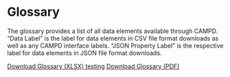 # Glossary

The glossary provides a list of all data elements available through CAMPD. “Data Label” is the label for data elements in CSV file format downloads as well as any CAMPD interface labels. “JSON Property Label” is the respective label for data elements in JSON file format downloads.

[Download Glossary (XLSX) testing](https://api.epa.gov/easey/dev/content-mgmt/campd/resources/glossary/CAMPD-Glossary.xlsx "Link")
[Download Glossary (PDF)](https://api.epa.gov/easey/dev/content-mgmt/campd/resources/glossary/CAMPD-Glossary.pdf "Link")
